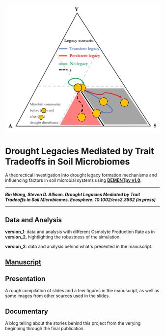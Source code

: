 ![Decomposition Scenarios](https://github.com/bioatmosphere/microbiome-drought-legacy/blob/master/presentation/source_materials/yas_figure_v2.svg)

# Drought Legacies Mediated by Trait Tradeoffs in Soil Microbiomes

A theorectical investigation into drought legacy formation mechanisms and influencing factors in soil microbial systems using [**DEMENTpy v1.0**](https://github.com/bioatmosphere/DEMENTpy/releases/tag/v1.0).

---

***Bin Wang, Steven D. Allison. Drought Legacies Mediated by Trait Tradeoffs in Soil Microbiomes. Ecosphere. 10.1002/ecs2.3562 (in press)***

---

## Data and Analysis

**version_1**: data and analysis with different Osmolyte Production Rate as in **version_2**, hightlighting the robustness of the simulation.

**version_2**: data and analysis behind what's presented in the manuscript.


## [Manuscript](https://github.com/bioatmosphere/microbiome-drought-legacy/tree/master/writing)


## Presentation 

A rough compilation of slides and a few figures in the manuscript, as well as some images from other sources used in the slides. 


## Documentary

A blog telling about the stories behind this project from the verying beginning through the final publication. 

